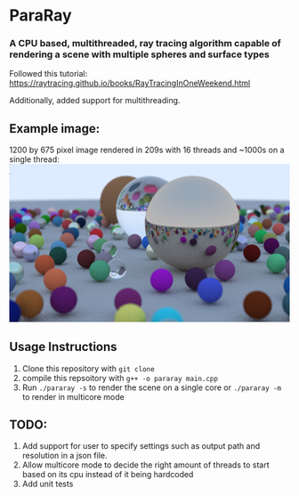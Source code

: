 # ParaRay
### A CPU based, multithreaded, ray tracing algorithm capable of rendering a scene with multiple spheres and surface types 

Followed this tutorial: https://raytracing.github.io/books/RayTracingInOneWeekend.html 

Additionally, added support for multithreading. 


## Example image: 
1200 by 675 pixel image rendered in 209s with 16 threads and ~1000s on a single thread: 
![Sample Image](img/example2.png)


## Usage Instructions

1. Clone this repository with `git clone`
2. compile this repsoitory with `g++ -o pararay main.cpp`
3. Run `./pararay -s` to render the scene on a single core or `./pararay -m` to render in multicore mode


## TODO: 
1. Add support for user to specify settings such as output path and resolution in a json file.
2. Allow multicore mode to decide the right amount of threads to start based on its cpu instead of it being hardcoded 
3. Add unit tests 